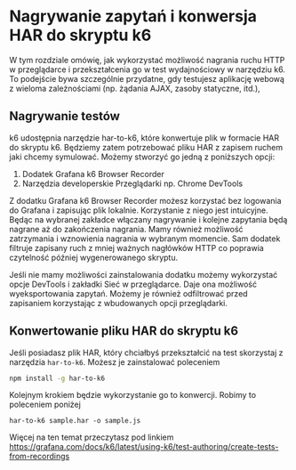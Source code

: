 # Nagrywanie zapytań i konwersja HAR do skryptu k6

W tym rozdziale omówię, jak wykorzystać możliwość nagrania ruchu HTTP w przeglądarce i przekształcenia go w test wydajnościowy w narzędziu k6. To podejście bywa szczególnie przydatne, gdy testujesz aplikację webową z wieloma zależnościami (np. żądania AJAX, zasoby statyczne, itd.),

## Nagrywanie testów
k6 udostępnia narzędzie har-to-k6, które konwertuje plik w formacie HAR do skryptu k6. Będziemy zatem potrzebować pliku HAR z zapisem ruchem jaki chcemy symulować. Możemy stworzyć go jedną z poniższych opcji:  

1. Dodatek Grafana k6 Browser Recorder
2. Narzędzia developerskie Przeglądarki np. Chrome DevTools 

Z dodatku Grafana k6 Browser Recorder możesz korzystać bez logowania do Grafana i zapisując plik lokalnie. Korzystanie z niego jest intuicyjne. Będąc na wybranej zakładce włączany nagrywanie i kolejne zapytania będą nagrane aż do zakończenia nagrania. Mamy również możliwość zatrzymania i wznowienia nagrania w wybranym momencie. Sam dodatek filtruje zapisany ruch z mniej ważnych nagłówków HTTP co poprawia czytelność później wygenerowanego skryptu.

Jeśli nie mamy możliwości zainstalowania dodatku możemy wykorzystać opcje DevTools i zakładki Sieć w przeglądarce. Daje ona możliwość wyeksportowania zapytań. Możemy je również odfiltrować przed zapisaniem korzystając z wbudowanych opcji przeglądarki.

## Konwertowanie pliku HAR do skryptu k6
Jeśli posiadasz plik HAR, który chciałbyś przekształcić na test skorzystaj z narzędzia `har-to-k6`. Możesz je zainstalować poleceniem

```bash
npm install -g har-to-k6
```

Kolejnym krokiem będzie wykorzystanie go to konwercji. Robimy to poleceniem poniżej

```
har-to-k6 sample.har -o sample.js
```

Więcej na ten temat przeczytasz pod linkiem https://grafana.com/docs/k6/latest/using-k6/test-authoring/create-tests-from-recordings
